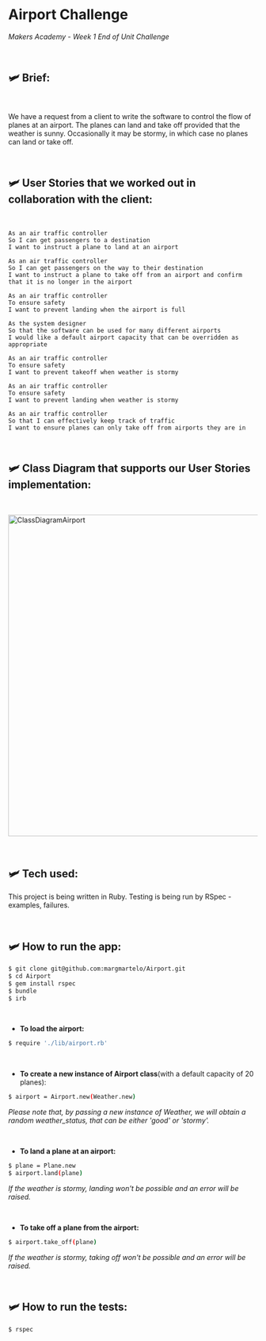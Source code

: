 # Airport Challenge #
*Makers Academy - Week 1 End of Unit Challenge*

<p>&nbsp;</p>

## 🛩️ **Brief:**
<p>&nbsp;</p>

We have a request from a client to write the software to control the flow of planes at an airport. The planes can land and take off provided that the weather is sunny. Occasionally it may be stormy, in which case no planes can land or take off.  

<p>&nbsp;</p>

## 🛩️ **User Stories** that we worked out in collaboration with the client:
<p>&nbsp;</p>

```
As an air traffic controller 
So I can get passengers to a destination 
I want to instruct a plane to land at an airport
```
```
As an air traffic controller 
So I can get passengers on the way to their destination 
I want to instruct a plane to take off from an airport and confirm that it is no longer in the airport
```
```
As an air traffic controller 
To ensure safety 
I want to prevent landing when the airport is full 
```
```
As the system designer
So that the software can be used for many different airports
I would like a default airport capacity that can be overridden as appropriate
```
```
As an air traffic controller 
To ensure safety 
I want to prevent takeoff when weather is stormy 
```
```
As an air traffic controller 
To ensure safety 
I want to prevent landing when weather is stormy 
```
```
As an air traffic controller
So that I can effectively keep track of traffic 
I want to ensure planes can only take off from airports they are in
```

<p>&nbsp;</p>

## 🛩️ **Class Diagram that supports our User Stories implementation:** 
<p>&nbsp;</p>

<img width="648" alt="ClassDiagramAirport" src="https://user-images.githubusercontent.com/65411964/121790979-e7f88680-cbdc-11eb-91cf-4ecf0915e136.png">

<p>&nbsp;</p>

## 🛩️ **Tech used:**
This project is being written in Ruby. Testing is being run by RSpec - examples, failures.

<p>&nbsp;</p>

## 🛩️ **How to run the app:**
```bash
$ git clone git@github.com:margmartelo/Airport.git
$ cd Airport
$ gem install rspec
$ bundle 
$ irb
```

<p>&nbsp;</p>

* **To load the airport:**
```bash
$ require './lib/airport.rb'
```

<p>&nbsp;</p>

* **To create a new instance of Airport class**(with a default capacity of 20 planes):
```bash
$ airport = Airport.new(Weather.new)
```
*Please note that, by passing a new instance of Weather, we will obtain a random weather_status, that can be either 'good' or 'stormy'.*

<p>&nbsp;</p>

* **To land a plane at an airport:**
```bash
$ plane = Plane.new
$ airport.land(plane)
```
*If the weather is stormy, landing won't be possible and an error will be raised.*

<p>&nbsp;</p>

* **To take off a plane from the airport:**
```bash
$ airport.take_off(plane)
```

*If the weather is stormy, taking off won't be possible and an error will be raised.*

<p>&nbsp;</p>

## 🛩️ **How to run the tests:**
```bash
$ rspec
```
<p>&nbsp;</p>
